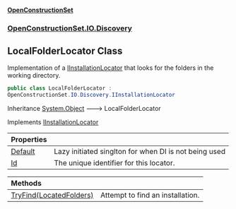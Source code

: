 #### [OpenConstructionSet](index.md 'index')
### [OpenConstructionSet.IO.Discovery](index.md#OpenConstructionSet_IO_Discovery 'OpenConstructionSet.IO.Discovery')
## LocalFolderLocator Class
Implementation of a [IInstallationLocator](bMvjGP8yI9R4AfcWyvP7gQ.md 'OpenConstructionSet.IO.Discovery.IInstallationLocator') that looks for the folders in the working directory.  
```csharp
public class LocalFolderLocator :
OpenConstructionSet.IO.Discovery.IInstallationLocator
```

Inheritance [System.Object](https://docs.microsoft.com/en-us/dotnet/api/System.Object 'System.Object') &#129106; LocalFolderLocator  

Implements [IInstallationLocator](bMvjGP8yI9R4AfcWyvP7gQ.md 'OpenConstructionSet.IO.Discovery.IInstallationLocator')  

| Properties | |
| :--- | :--- |
| [Default](7fCyafFE4AOj_EYilY304g.md 'OpenConstructionSet.IO.Discovery.LocalFolderLocator.Default') | Lazy initiated singlton for when DI is not being used<br/> |
| [Id](Tv3mcoHT33E64PPIlq8i5g.md 'OpenConstructionSet.IO.Discovery.LocalFolderLocator.Id') | The unique identifier for this locator.<br/> |

| Methods | |
| :--- | :--- |
| [TryFind(LocatedFolders)](6HV7aSjQqa1XlK43PKrwhw.md 'OpenConstructionSet.IO.Discovery.LocalFolderLocator.TryFind(OpenConstructionSet.IO.LocatedFolders)') | Attempt to find an installation.<br/> |
